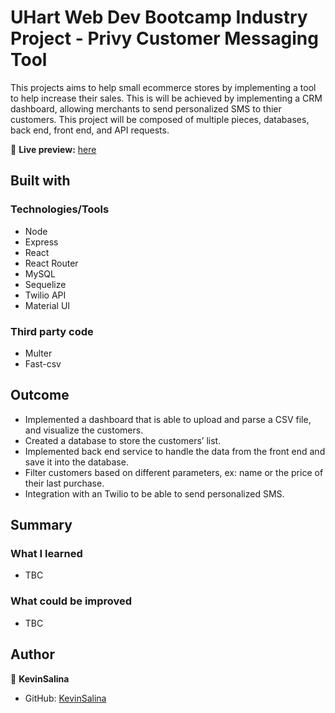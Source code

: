 # UHart Web Dev Bootcamp Industry Project - Privy Customer Messaging Tool

This projects aims to help small ecommerce stores by implementing a tool to help increase their sales. This is will be achieved by implementing a CRM dashboard, allowing merchants to send personalized SMS to thier customers. This project will be composed of multiple pieces, databases, back end, front end, and API requests. 

🔗 **Live preview:** [here](https://privy-kevinsalina.herokuapp.com/)

## Built with

### Technologies/Tools

* Node
* Express
* React
* React Router
* MySQL
* Sequelize
* Twilio API
* Material UI

### Third party code
* Multer
* Fast-csv

## Outcome

* Implemented a dashboard that is able to upload and parse a CSV file, and visualize the customers.
* Created a database to store the customers’ list.
* Implemented back end service to handle the data from the front end and save it into the database.
* Filter customers based on different parameters, ex: name or the price of their last purchase.
* Integration with an Twilio to be able to send personalized SMS.

## Summary

### What I learned

* TBC

### What could be improved

* TBC

## Author

👤 **KevinSalina**
* GitHub: [KevinSalina](https://github.com/KevinSalina)